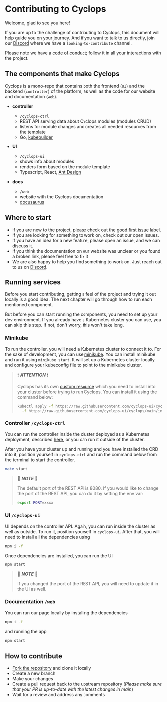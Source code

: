# Contributing to Cyclops

Welcome, glad to see you here!

If you are up to the challenge of contributing to Cyclops, this document will help guide you on your journey. And if you want to talk to us directly, join our [Discord](https://discord.com/invite/8ErnK3qDb3) where we have a `looking-to-contribute` channel.

Please note we have a [code of conduct](./CODE_OF_CONDUCT.md); follow it in all your interactions with the project.

## The components that make Cyclops

Cyclops is a mono-repo that contains both the frontend (`UI`) and the backend (`controller`) of the platform, as well as the code for our website and documentation (`web`).

- **controller**

  - `/cyclops-ctrl`
  - REST API serving data about Cyclops modules (modules CRUD)
  - listens for module changes and creates all needed resources from the template
  - Go, [kubebuilder](https://book.kubebuilder.io/)

- **UI**

  - `/cyclops-ui`
  - shows info about modules
  - renders form based on the module template
  - Typescript, React, [Ant Design](https://ant.design/)

- **docs**

  - `/web`
  - website with the Cyclops documentation
  - [docusaurus](https://docusaurus.io/)

## Where to start

- If you are new to the project, please check out the [good first issue](https://github.com/cyclops-ui/cyclops/issues?q=is:open+is:issue+label:%22good+first+issue%22) label.
- If you are looking for something to work on, check out our open issues.
- If you have an idea for a new feature, please open an issue, and we can discuss it.
- If you think the documentation on our website was unclear or you found a broken link, please feel free to fix it
- We are also happy to help you find something to work on. Just reach out to us on [Discord](https://discord.com/invite/8ErnK3qDb3).

## Running services

Before you start contributing, getting a feel of the project and trying it out locally is a good idea. The next chapter will go through how to run each mentioned component.

But before you can start running the components, you need to set up your dev environment. If you already have a Kubernetes cluster you can use, you can skip this step. If not, don't worry, this won't take long.

### **Minikube**

To run the controller, you will need a Kubernetes cluster to connect it to. For the sake of development, you can use [minikube](https://minikube.sigs.k8s.io/docs/).
You can install minikube and run it using `minikube start`. It will set up a Kubernetes cluster locally and configure your kubeconfig file to point to the minikube cluster.

> ❗ **_ATTENTION_** ❗
>
> Cyclops has its own [custom resource](https://kubernetes.io/docs/concepts/extend-kubernetes/api-extension/custom-resources/) which you need to install into your cluster before trying to run Cyclops.
> You can install it using the command below:
>
> ```zsh
> kubectl apply -f https://raw.githubusercontent.com/cyclops-ui/cyclops/main/install/chart/crds/cyclops-module.yaml \
>   -f https://raw.githubusercontent.com/cyclops-ui/cyclops/main/install/chart/crds/template-auth-rule.yaml
> ```

### **Controller** `/cyclops-ctrl`

You can run the controller inside the cluster deployed as a Kubernetes deployment, described [here](https://github.com/cyclops-ui/cyclops/blob/a4d21a48648e79fe27e51600f5489ae0d36175a7/install/cyclops-install.yaml#L259),
or you can run it outside of the cluster.

After you have your cluster up and running and you have installed the CRD into it, position yourself in `cyclops-ctrl` and run the command below from the terminal to start the controller.

```zsh
make start
```

> 📌 **_NOTE_** 📌
>
> The default port of the REST API is 8080. If you would like to change the port of the REST API, you can do it by setting the env var:
>
> ```zsh
> export PORT=xxxx
> ```

### **UI** `/cyclops-ui`

UI depends on the controller API. Again, you can run inside the cluster as well as outside. To run it, position yourself
in `cyclops-ui`. After that, you will need to install all the dependencies using

```zsh
npm i -f
```

Once dependencies are installed, you can run the UI

```zsh
npm start
```

> 📌 **_NOTE_** 📌
>
> If you changed the port of the REST API, you will need to update it in the UI as well.

### **Documentation** `/web`

You can run our page locally by installing the dependencies

```zsh
npm i -f
```

and running the app

```zsh
npm start
```

## How to contribute

- [Fork the repository](https://github.com/cyclops-ui/cyclops/fork) and clone it locally
- Create a new branch
- Make your changes
- Create a pull request back to the upstream repository (_Please make sure that your PR is up-to-date with the latest changes in main_)
- Wait for a review and address any comments

